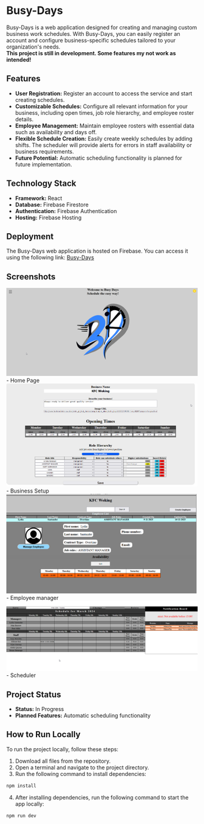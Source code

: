 # Busy-Days

Busy-Days is a web application designed for creating and managing custom business work schedules. With Busy-Days, you can easily register an account and configure business-specific schedules tailored to your organization's needs.
<br>
**This project is still in development. Some features my not work as intended!**

## Features

- **User Registration:** Register an account to access the service and start creating schedules.
- **Customizable Schedules:** Configure all relevant information for your business, including open times, job role hierarchy, and employee roster details.
- **Employee Management:** Maintain employee rosters with essential data such as availability and days off.
- **Flexible Schedule Creation:** Easily create weekly schedules by adding shifts. The scheduler will provide alerts for errors in staff availability or business requirements.
- **Future Potential:** Automatic scheduling functionality is planned for future implementation.

## Technology Stack

- **Framework:** React
- **Database:** Firebase Firestore
- **Authentication:** Firebase Authentication
- **Hosting:** Firebase Hosting

## Deployment

The Busy-Days web application is hosted on Firebase. You can access it using the following link: [Busy-Days](https://busy-dayz.web.app/)

## Screenshots

![Screenshot 1](screenshots/1) - Home Page
![Screenshot 2](screenshots/2) - Business Setup
![Screenshot 3](screenshots/3) - Employee manager
![Screenshot 4](screenshots/4) - Scheduler 

## Project Status

- **Status:** In Progress
- **Planned Features:** Automatic scheduling functionality

## How to Run Locally

To run the project locally, follow these steps:

1. Download all files from the repository.
2. Open a terminal and navigate to the project directory.
3. Run the following command to install dependencies:

```bash
npm install
```

4. After installing dependencies, run the following command to start the app locally:
```bash
npm run dev
```

